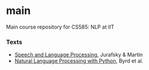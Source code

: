 # main
Main course repository for CS585: NLP at IIT


### Texts

- [Speech and Language Processing](http://www.deepsky.com/~merovech/voynich/voynich_manchu_reference_materials/PDFs/jurafsky_martin.pdf), Jurafsky & Martin
- [Natural Language Processing with Python](http://www.nltk.org/book/), Byrd et al.

